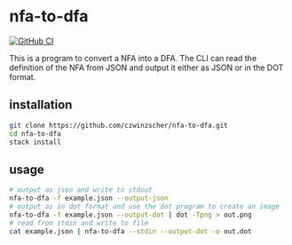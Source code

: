 # nfa-to-dfa
[![GitHub CI](https://github.com/czwinzscher/nfa-to-dfa/workflows/CI/badge.svg)](https://github.com/czwinzscher/nfa-to-dfa/actions)

This is a program to convert a NFA into a DFA. The CLI can read the definition of the NFA from JSON and output it either as JSON or in the DOT format.

## installation
```bash
git clone https://github.com/czwinzscher/nfa-to-dfa.git
cd nfa-to-dfa
stack install
```

## usage
```bash
# output as json and write to stdout
nfa-to-dfa -f example.json --output-json
# output as in dot format and use the dot program to create an image
nfa-to-dfa -f example.json --output-dot | dot -Tpng > out.png
# read from stdin and write to file
cat example.json | nfa-to-dfa --stdin --output-dot -o out.dot
```
